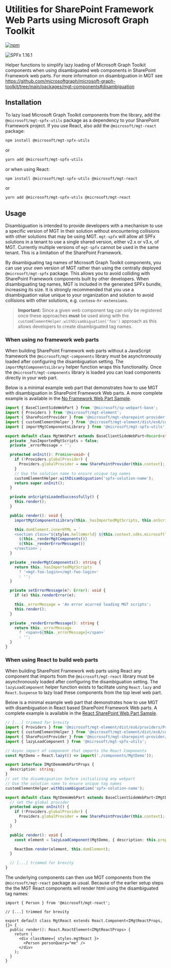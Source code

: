 # Utilities for SharePoint Framework Web Parts using Microsoft Graph Toolkit

[![npm](https://img.shields.io/npm/v/@microsoft/mgt-spfx-utils?style=for-the-badge)](https://www.npmjs.com/package/@microsoft/mgt-spfx-utils)

![SPFx 1.16.1](https://img.shields.io/badge/SPFx-1.16.1-green.svg?style=for-the-badge)

Helper functions to simplify lazy loading of Microsoft Graph Toolkit components when using disambiguated web components in SharePoint Framework web parts. For more information on disambiguation in MGT see https://github.com/microsoftgraph/microsoft-graph-toolkit/tree/main/packages/mgt-components#disambiguation

## Installation

To lazy load Microsoft Graph Toolkit components from the library, add the `@microsoft/mgt-spfx-utils` package as a dependency to your SharePoint Framework project. If you use React, also add the `@microsoft/mgt-react` package:

```bash
npm install @microsoft/mgt-spfx-utils
```

or

```bash
yarn add @microsoft/mgt-spfx-utils
```

or when using React:

```bash
npm install @microsoft/mgt-spfx-utils @microsoft/mgt-react
```

or

```bash
yarn add @microsoft/mgt-spfx-utils @microsoft/mgt-react
```

## Usage

Disambiguation is intended to provide developers with a mechanism to use a specific version of MGT in their solution without encountering collisions with other solutions that may be using MGT. `mgt-spfx` will allow all SPFx solutions in a tenant to use a single shared version, either v2.x or v3.x, of MGT. Currently multiple versions of `mgt-spfx` cannot be used in the same tenant. This is a limitation of the SharePoint Framework.

By disambiguating tag names of Microsoft Graph Toolkit components, you can use your own version of MGT rather than using the centrally deployed `@microsoft/mgt-spfx` package. This allows you to avoid colliding with SharePoint Framework components built by other developers. When disambiguating tag names, MGT is included in the generated SPFx bundle, increasing its size. It is strongly recommended that you use a disambiguation value unique to your organization and solution to avoid collisions with other solutions, e.g. `contoso-hr-extensions`.

> **Important:** Since a given web component tag can only be registered once these approaches **must** be used along with the `customElementHelper.withDisambiguation('foo')` approach as this allows developers to create disambiguated tag names.

### When using no framework web parts

When building SharePoint Framework web parts without a JavaScript framework the `@microsoft/mgt-components` library must be asynchronously loaded after configuring the disambiguation setting. The `importMgtComponentsLibrary` helper function wraps this functionality. Once the `@microsoft/mgt-components` library is loaded you can load components directly in your web part.

Below is a minimal example web part that demonstrates how to use MGT with disambiguation in SharePoint Framework Web parts. A more complete example is available in the [No Framework Web Part Sample](https://github.com/microsoftgraph/microsoft-graph-toolkit/blob/main/samples/sp-mgt/src/webparts/helloWorld/HelloWorldWebPart.ts).

```ts
import { BaseClientSideWebPart } from '@microsoft/sp-webpart-base';
import { Providers } from '@microsoft/mgt-element';
import { SharePointProvider } from '@microsoft/mgt-sharepoint-provider';
import { customElementHelper } from '@microsoft/mgt-element/dist/es6/components/customElementHelper';
import { importMgtComponentsLibrary } from '@microsoft/mgt-spfx-utils';

export default class MgtWebPart extends BaseClientSideWebPart<Record<string, unknown>> {
  private _hasImportedMgtScripts = false;
  private _errorMessage = '';

  protected onInit(): Promise<void> {
    if (!Providers.globalProvider) {
      Providers.globalProvider = new SharePointProvider(this.context);
    }
    // Use the solution name to ensure unique tag names
    customElementHelper.withDisambiguation('spfx-solution-name');
    return super.onInit();
  }

  private onScriptsLoadedSuccessfully() {
    this.render();
  }

  public render(): void {
    importMgtComponentsLibrary(this._hasImportedMgtScripts, this.onScriptsLoadedSuccessfully, this.setErrorMessage);

    this.domElement.innerHTML = `
    <section class="${styles.helloWorld} ${this.context.sdks.microsoftTeams ? styles.teams : ''}">
      ${this._renderMgtComponents()}
      ${this._renderErrorMessage()}
    </section>`;
  }

  private _renderMgtComponents(): string {
    return this._hasImportedMgtScripts
      ? '<mgt-foo-login></mgt-foo-login>'
      : '';
  }

  private setErrorMessage(e?: Error): void {
    if (e) this.renderError(e);

    this._errorMessage = 'An error ocurred loading MGT scripts';
    this.render();
  }

  private _renderErrorMessage(): string {
    return this._errorMessage
      ? `<span>${this._errorMessage}</span>`
      : '';
  }
}
```

### When using React to build web parts

When building SharePoint Framework web parts using React any component that imports from the `@microsoft/mgt-react` library must be asynchronously loaded after configuring the disambiguation setting. The `lazyLoadComponent` helper function exists to facilitate using `React.lazy` and `React.Suspense` to lazy load these components from the top level web part.

Below is a minimal example web part that demonstrates how to use MGT with disambiguation in React based SharePoint Framework Web parts. A complete example is available in the [React SharePoint Web Part Sample](https://github.com/microsoftgraph/microsoft-graph-toolkit/blob/main/samples/sp-webpart/src/webparts/mgtDemo/MgtDemoWebPart.ts).

```ts
// [...] trimmed for brevity
import { Providers } from '@microsoft/mgt-element/dist/es6/providers/Providers';
import { customElementHelper } from '@microsoft/mgt-element/dist/es6/components/customElementHelper';
import { SharePointProvider } from '@microsoft/mgt-sharepoint-provider/dist/es6/SharePointProvider';
import { lazyLoadComponent } from '@microsoft/mgt-spfx-utils';

// Async import of component that imports the React Components
const MgtDemo = React.lazy(() => import('./components/MgtDemo'));

export interface IMgtDemoWebPartProps {
  description: string;
}
// set the disambiguation before initializing any webpart
// Use the solution name to ensure unique tag names
customElementHelper.withDisambiguation('spfx-solution-name');

export default class MgtDemoWebPart extends BaseClientSideWebPart<IMgtDemoWebPartProps> {
  // set the global provider
  protected async onInit() {
    if (!Providers.globalProvider) {
      Providers.globalProvider = new SharePointProvider(this.context);
    }
  }

  public render(): void {
    const element = lazyLoadComponent(MgtDemo, { description: this.properties.description });

    ReactDom.render(element, this.domElement);
  }

  // [...] trimmed for brevity
}
```

The underlying components can then use MGT components from the `@microsoft/mgt-react` package as usual. Because of the earlier setup steps the the MGT React components will render html using the disambiguated tag names:

```tsx
import { Person } from '@microsoft/mgt-react';

// [...] trimmed for brevity

export default class MgtReact extends React.Component<IMgtReactProps, {}> {
  public render(): React.ReactElement<IMgtReactProps> {
    return (
      <div className={ styles.mgtReact }>
        <Person personQuery="me" />
      </div>
    );
  }
}
```